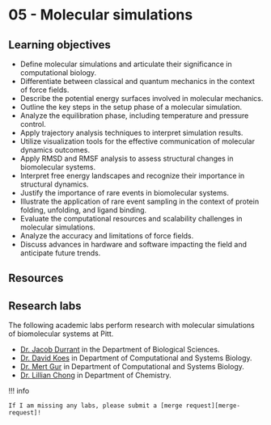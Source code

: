 # 05 - Molecular simulations

## Learning objectives

-   Define molecular simulations and articulate their significance in computational biology.
-   Differentiate between classical and quantum mechanics in the context of force fields.
-   Describe the potential energy surfaces involved in molecular mechanics.
-   Outline the key steps in the setup phase of a molecular simulation.
-   Analyze the equilibration phase, including temperature and pressure control.
-   Apply trajectory analysis techniques to interpret simulation results.
-   Utilize visualization tools for the effective communication of molecular dynamics outcomes.
-   Apply RMSD and RMSF analysis to assess structural changes in biomolecular systems.
-   Interpret free energy landscapes and recognize their importance in structural dynamics.
-   Justify the importance of rare events in biomolecular systems.
-   Illustrate the application of rare event sampling in the context of protein folding, unfolding, and ligand binding.
-   Evaluate the computational resources and scalability challenges in molecular simulations.
-   Analyze the accuracy and limitations of force fields.
-   Discuss advances in hardware and software impacting the field and anticipate future trends.

## Resources

## Research labs

The following academic labs perform research with molecular simulations of biomolecular systems at Pitt.

-   [Dr. Jacob Durrant](https://www.biology.pitt.edu/person/jacob-durrant) in the Department of Biological Sciences.
-   [Dr. David Koes](https://www.csb.pitt.edu/people/faculty/david-koes/) in Department of Computational and Systems Biology.
-   [Dr. Mert Gur](https://www.csb.pitt.edu/people/faculty/mert-gur/) in Department of Computational and Systems Biology.
-   [Dr. Lillian Chong](https://chonglab-pitt.github.io/) in Department of Chemistry.

!!! info

    If I am missing any labs, please submit a [merge request][merge-request]!

[merge-request]: https://gitlab.com/oasci/courses/pitt/biosc1540-2024s/-/merge_requests

